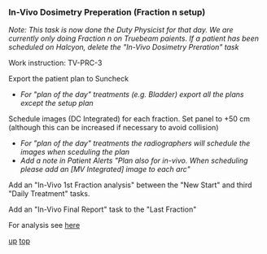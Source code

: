 ### In-Vivo Dosimetry Preperation (Fraction n setup)
_Note: This task is now done the Duty Physicist for that day. We are currently only doing Fraction n on Truebeam paients. If a patient has been scheduled on Halcyon, delete the "In-Vivo Dosimetry Preration" task_

Work instruction:  TV-PRC-3

Export the patient plan to Suncheck
- _For "plan of the day" treatments (e.g. Bladder) export all the plans except the setup plan_

Schedule images (DC Integrated) for each fraction. Set panel to +50 cm (although this can be increased if necessary to avoid collision)
- _For "plan of the day" treatments the radiographers will schedule the images when sceduling the plan_
- _Add a note in Patient Alerts "Plan also for in-vivo. When scheduling please add an [MV Integrated] image to each arc"_

Add an "In-Vivo 1st Fraction analysis" between the "New Start" and third "Daily Treatment" tasks.

Add an "In-Vivo Final Report" task to the "Last Fraction"

For analysis see [here](./SunCheckAnalysis.md#fraction-n)

[up](README.md)
[top](../README.md)
